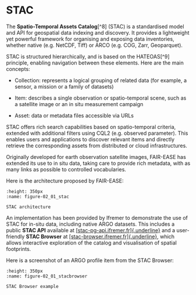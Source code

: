 # STAC

The **Spatio-Temporal Assets Catalog**[^8] (STAC) is a standardised
model and API for geospatial data indexing and discovery. It provides a
lightweight yet powerful framework for organising and exposing data
inventories, whether native (e.g. NetCDF, Tiff) or ARCO (e.g. COG, Zarr,
Geoparquet).

STAC is structured hierarchically, and is based on the HATEOAS[^9]
principle, enabling navigation between these elements. Here are the main
concepts:

- Collection: represents a logical grouping of related data (for
  example, a sensor, a mission or a family of datasets)

- Item: describes a single observation or spatio-temporal scene, such as
  a satellite image or an in situ measurement campaign

- Asset: data or metadata files accessible via URLs

STAC offers rich search capabilities based on spatio-temporal criteria,
extended with additional filters using CQL2 (e.g. observed parameter).
This enables users and applications to discover relevant items and
directly retrieve the corresponding assets from distributed or cloud
infrastructures.

Originally developed for earth observation satellite images, FAIR-EASE
has extended its use to in situ data, taking care to provide rich
metadata, with as many links as possible to controlled vocabularies.

Here is the architecture proposed by FAIR-EASE:

```{figure} 02_01_stac.png
:height: 350px
:name: figure-02_01_stac

STAC architecture
```

An implementation has been provided by Ifremer to demonstrate the use of
STAC for in-situ data, including native ARGO datasets. This includes a
public **STAC API** available at
[[stac-pg-api.ifremer.fr]{.underline}](https://stac-pg-api.ifremer.fr/)
and a user-friendly **STAC Browser** at
[[stac-browser.ifremer.fr]{.underline}](https://stac-browser.ifremer.fr/?.language=fr),
which allows interactive exploration of the catalog and visualisation of
spatial footprints.

Here is a screenshot of an ARGO profile item from the STAC Browser:

```{figure} 02_01_stacbrowser.png
:height: 350px
:name: figure-02_01_stacbrowser

STAC Browser example
```